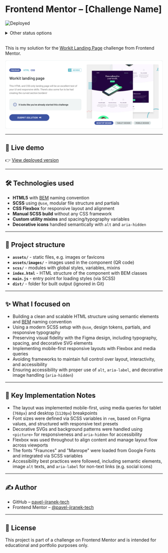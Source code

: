 # Frontend Mentor – [Challenge Name]

![Deployed](https://img.shields.io/badge/status-🚀%20deployed-brightgreen)

<details>
  <summary>Other status options</summary>
  
- ![Not started](https://img.shields.io/badge/status-🔴%20not%20started-red)
- ![In progress](https://img.shields.io/badge/status-🟡%20in%20progress-yellow)
- ![Testing](https://img.shields.io/badge/status-🧪%20testing-blue)
- ![Deployed](https://img.shields.io/badge/status-🚀%20deployed-brightgreen)
- ![Refactoring](https://img.shields.io/badge/status-♻️%20refactoring-lightgrey)
- ![Done](https://img.shields.io/badge/status-🟢%20done-green)
</details>
<br />

This is my solution for the [Workit Landing Page](https://www.frontendmentor.io/challenges/workit-landing-page-2fYnyle5lu) challenge from Frontend Mentor.

![Screenshot](./assets/images/screenshot.png)

---

## 🔗 Live demo

👉 [View deployed version](https://pj-fm-wlp.netlify.app)

---

## 🛠 Technologies used

- **HTML5** with [BEM](https://en.bem.info/methodology/) naming convention
- **SCSS** using `@use`, modular file structure and partials
- **CSS Flexbox** for responsive layout and alignment
- **Manual SCSS build** without any CSS framework
- **Custom utility mixins** and spacing/typography variables
- **Decorative icons** handled semantically with `alt` and `aria-hidden`

---

## 📁 Project structure

- **`assets/`** - static files, e.g. images or favicons
- **`assets/images/`** - images used in the component (QR code)
- **`scss/`** - modules with global styles, variables, mixins
- **`index.html`** - HTML structure of the component with BEM classes
- **`main.js`** - entry point for loading styles (via SCSS)
- **`dist/`** - folder for built output (ignored in Git)

---

## ✨ What I focused on

- Building a clean and scalable HTML structure using semantic elements and [BEM](https://en.bem.info/methodology/) naming convention  
- Using a modern SCSS setup with `@use`, design tokens, partials, and responsive typography  
- Preserving visual fidelity with the Figma design, including typography, spacing, and decorative SVG elements  
- Implementing mobile-first responsive layouts with Flexbox and media queries  
- Avoiding frameworks to maintain full control over layout, interactivity, and accessibility  
- Ensuring accessibility with proper use of `alt`, `aria-label`, and decorative image handling (`aria-hidden`)

---

## 🧠 Key Implementation Notes

- The layout was implemented mobile-first, using media queries for tablet (`768px`) and desktop (`1120px`) breakpoints  
- Font sizes were defined via SCSS variables in `rem`, based on Figma values, and structured with responsive text presets  
- Decorative SVGs and background patterns were handled using `<picture>` for responsiveness and `aria-hidden` for accessibility  
- Flexbox was used throughout to align content and manage layout flow across viewports  
- The fonts "Fraunces" and "Manrope" were loaded from Google Fonts and integrated via SCSS variables  
- Accessibility best practices were followed, including semantic elements, image `alt` texts, and `aria-label` for non-text links (e.g. social icons)

---

## ✍️ Author

- GitHub – [pavel-jiranek-tech](https://github.com/pavel-jiranek-tech)
- Frontend Mentor – [@pavel-jiranek-tech](https://www.frontendmentor.io/profile/pavel-jiranek-tech)

---

## 📝 License

This project is part of a challenge on Frontend Mentor and is intended for educational and portfolio purposes only.
